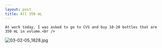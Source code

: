 ```yaml
--- 
layout: post
title: All 350 mL
---
```

	At work today, I was asked to go to CVS and buy 10-20 bottles that are 350 mL in volume.<br />
<img src="http://pingswept.org/wp-photos/187499876.jpeg" alt="03-02-05_1828.jpg" />
